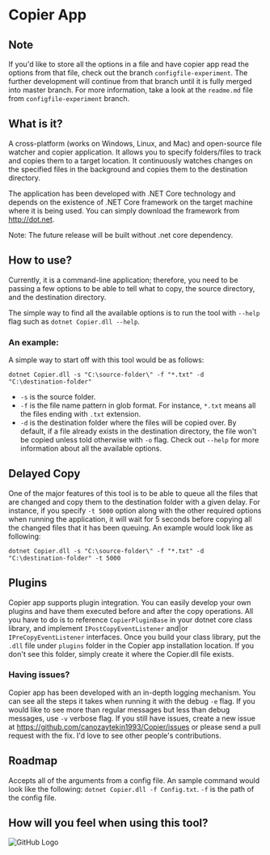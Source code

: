 # Copier App
## Note

If you'd like to store all the options in a file and have copier app read the options from that file, check out the branch `configfile-experiment`. The further development will continue from that branch until it is fully merged into master branch. For more information, take a look at the `readme.md` file from `configfile-experiment` branch.

## What is it?
A cross-platform (works on Windows, Linux, and Mac) and open-source file watcher and copier application. It allows you to specify folders/files to track and copies them to a target location. It continuously watches changes on the specified files in the background and copies them to the destination directory.

The application has been developed with .NET Core technology and depends on the existence of .NET Core framework on the target machine where it is being used. You can simply download the framework from http://dot.net.

Note: The future release will be built without .net core dependency.

## How to use?
Currently, it is a command-line application; therefore, you need to be passing a few options to be able to tell what to copy, the source directory, and the destination directory.

The simple way to find all the available options is to run the tool with `--help` flag such as `dotnet Copier.dll --help`.

### An example:
A simple way to start off with this tool would be as follows:

```dotnet Copier.dll -s "C:\source-folder\" -f "*.txt" -d "C:\destination-folder"```

- `-s` is the source folder.
- `-f` is the file name pattern in glob format. For instance, `*.txt` means all the files ending with `.txt` extension.
- `-d` is the destination folder where the files will be copied over.
By default, if a file already exists in the destination directory, the file won't be copied unless told otherwise with `-o` flag. Check out `--help` for more information about all the available options.

## Delayed Copy
One of the major features of this tool is to be able to queue all the files that are changed and copy them to the destination folder with a given delay. For instance, if you specify `-t 5000` option along with the other required options when running the application, it will wait for 5 seconds before copying all the changed files that it has been queuing. An example would look like as following:

```dotnet Copier.dll -s "C:\source-folder\" -f "*.txt" -d "C:\destination-folder" -t 5000```

## Plugins
Copier app supports plugin integration. You can easily develop your own plugins and have them executed before and after the copy operations. All you have to do is to reference `CopierPluginBase` in your dotnet core class library, and implement `IPostCopyEventListener` and|or `IPreCopyEventListener` interfaces. Once you build your class library, put the `.dll` file under `plugins` folder in the Copier app installation location. If you don't see this folder, simply create it where the Copier.dll file exists.

### Having issues?
Copier app has been developed with an in-depth logging mechanism. You can see all the steps it takes when running it with the debug `-e` flag. If you would like to see more than regular messages but less than debug messages, use `-v` verbose flag. If you still have issues, create a new issue at https://github.com/canozaytekin1993/Copier/issues or please send a pull request with the fix. I'd love to see other people's contributions.

## Roadmap
Accepts all of the arguments from a config file. An sample command would look like the following: `dotnet Copier.dll -f Config.txt`. `-f` is the path of the config file.

## How will you feel when using this tool?

![GitHub Logo](https://media.giphy.com/media/l1IYbqyLSloejiLok/giphy.gif)
